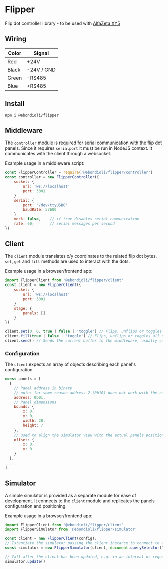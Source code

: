# Flipper

Flip dot controller library - to be used with [AlfaZeta XY5](https://flipdots.com/en/products-services/flip-dot-boards-xy5/)

## Wiring

| Color | Signal     |
| ----- | ---------- |
| Red   | +24V       |
| Black | -24V / GND |
| Green | -RS485     |
| Blue  | +RS485     |

## Install
```
npm i @ebondioli/flipper
```

## Middleware

The `controller` module is required for serial communication with the flip dot panels. Since it requires `serialport` it must be run in NodeJS context. It communicates with the client through a websocket.

Example usage in a middleware script:

```js
const FlipperController = require('@ebondioli/flipper/controller')
const controller = new FlipperController({
    socket: {
        url: 'ws://localhost'
        port: 3001
    }
    serial: {
        port: '/dev/ttyUSB0'
        baudRate: 57600
    }
    mock: false,    // if true disables serial communication
    rate: 60;       // serial messages per second
})
```

## Client

The `client` module translates x/y coordinates to the related flip dot bytes. `set`, `get` and `fill` methods are used to interact with the dots.

Example usage in a browser/frontend app:

```js
import FlipperClient from '@ebondioli/flipper/client'
const client = new FlipperClient({
    socket: {
        url: 'ws://localhost'
        port: 3001
    }
    stage: {
        panels: []
    }
})

client.set(0, 0, true | false | 'toggle') // Flips, unflips or toggles a single dot at (0,0)
client.fill(true | false | 'toggle') // Flips, unflips or toggles all dots
client.send() // Sends the current buffer to the middleware, usually called on an interval or requestAnimationFrame
```

### Configuration

The `client` expects an array of objects describing each panel's configuration.

```js
const panels = [
  {
    // Panel address in binary
    // note: for some reason address 2 (0b10) does not work with the current flip dot panels
    address: 0b01,
    // Panel dimensions
    bounds: {
        x: 0,
        y: 0,
        width: 28,
        height: 7
    },
    // used to align the simulator view with the actual panels positioning
    offset: {
        x: 0,
        y: 0
    }
  },
  ...
]
```

## Simulator
A simple simulator is provided as a separate module for ease of development. It connects to the `client` module and replicates the panels configuration and positioning. 

Example usage in a browser/frontend app:

```js
import FlipperClient from '@ebondioli/flipper/client'
import FlipperSimulator from '@ebondioli/flipper/simulator'

const client = new FlipperClient(config);
// Istantiate the simulator passing the client instance to connect to and a dom element where to mount it
const simulator = new FlipperSimulator(client, document.querySelector("#app"));

// Call after the client has been updated, e.g. in an interval or requestAnimationFrame
simulator.update()
```